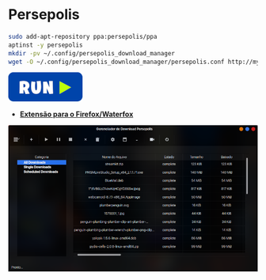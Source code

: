 
# Persepolis
```bash
sudo add-apt-repository ppa:persepolis/ppa
aptinst -y persepolis
mkdir -pv ~/.config/persepolis_download_manager
wget -O ~/.config/persepolis_download_manager/persepolis.conf http://my.opendesktop.org/s/RfcJQjwNxrB3TxA/download #update-link
```
[![bashrun](../images/bashrun.png)](br:persepolis)

 - <a href="https://addons.mozilla.org/en-US/firefox/addon/persepolis-dlm-integration/" target="_blank"><strong>Extensão para o Firefox/Waterfox</strong></a>

![persepolis](../images/persepolis.png)